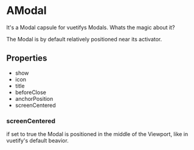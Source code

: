 # AModal

It's a Modal capsule for vuetifys Modals. Whats the magic about it?

The Modal is by default relatively positioned near its activator.

## Properties

* show
* icon
* title
* beforeClose
* anchorPosition
* screenCentered


### screenCentered

if set to true the Modal is positioned in the middle of the Viewport, like in vuetify's default beavior.
